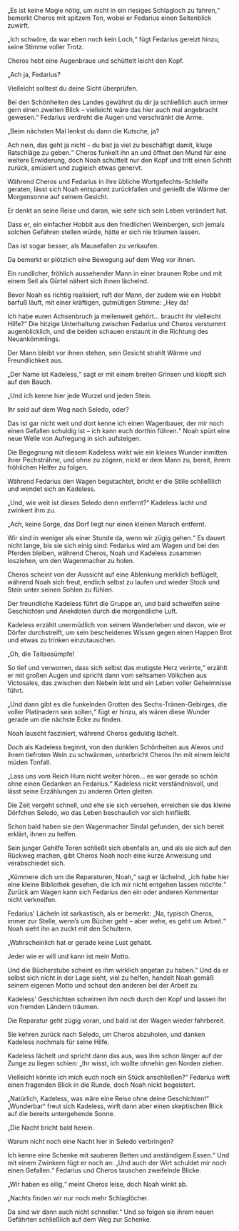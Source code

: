 „Es ist keine Magie nötig, um nicht in ein riesiges Schlagloch zu fahren,“ bemerkt Cheros mit spitzem Ton, wobei er Fedarius einen Seitenblick zuwirft.

„Ich schwöre, da war eben noch kein Loch,“ fügt Fedarius gereizt hinzu, seine Stimme voller Trotz.

Cheros hebt eine Augenbraue und schüttelt leicht den Kopf.

„Ach ja, Fedarius?

Vielleicht solltest du deine Sicht überprüfen.

Bei den Schönheiten des Landes gewährst du dir ja schließlich auch immer gern einen zweiten Blick – vielleicht wäre das hier auch mal angebracht gewesen.“ Fedarius verdreht die Augen und verschränkt die Arme.

„Beim nächsten Mal lenkst du dann die Kutsche, ja?

Ach nein, das geht ja nicht – du bist ja viel zu beschäftigt damit, kluge Ratschläge zu geben.“ Cheros funkelt ihn an und öffnet den Mund für eine weitere Erwiderung, doch Noah schüttelt nur den Kopf und tritt einen Schritt zurück, amüsiert und zugleich etwas genervt.

Während Cheros und Fedarius in ihre übliche Wortgefechts-Schleife geraten, lässt sich Noah entspannt zurückfallen und genießt die Wärme der Morgensonne auf seinem Gesicht.

Er denkt an seine Reise und daran, wie sehr sich sein Leben verändert hat.

Dass er, ein einfacher Hobbit aus den friedlichen Weinbergen, sich jemals solchen Gefahren stellen würde, hätte er sich nie träumen lassen.

Das ist sogar besser, als Mausefallen zu verkaufen.

Da bemerkt er plötzlich eine Bewegung auf dem Weg vor ihnen.

Ein rundlicher, fröhlich aussehender Mann in einer braunen Robe und mit einem Seil als Gürtel nähert sich ihnen lächelnd.

Bevor Noah es richtig realisiert, ruft der Mann, der zudem wie ein Hobbit barfuß läuft, mit einer kräftigen, gutmütigen Stimme: „Hey da!

Ich habe euren Achsenbruch ja meilenweit gehört... braucht ihr vielleicht Hilfe?“ Die hitzige Unterhaltung zwischen Fedarius und Cheros verstummt augenblicklich, und die beiden schauen erstaunt in die Richtung des Neuankömmlings.

Der Mann bleibt vor ihnen stehen, sein Gesicht strahlt Wärme und Freundlichkeit aus.

„Der Name ist Kadeless,“ sagt er mit einem breiten Grinsen und klopft sich auf den Bauch.

„Und ich kenne hier jede Wurzel und jeden Stein.

Ihr seid auf dem Weg nach Seledo, oder?

Das ist gar nicht weit und dort kenne ich einen Wagenbauer, der mir noch einen Gefallen schuldig ist – ich kann euch dorthin führen.“ Noah spürt eine neue Welle von Aufregung in sich aufsteigen.

Die Begegnung mit diesem Kadeless wirkt wie ein kleines Wunder inmitten ihrer Pechsträhne, und ohne zu zögern, nickt er dem Mann zu, bereit, ihrem fröhlichen Helfer zu folgen.

Während Fedarius den Wagen begutachtet, bricht er die Stille schließlich und wendet sich an Kadeless.

„Und, wie weit ist dieses Seledo denn entfernt?“ Kadeless lacht und zwinkert ihm zu.

„Ach, keine Sorge, das Dorf liegt nur einen kleinen Marsch entfernt.

Wir sind in weniger als einer Stunde da, wenn wir zügig gehen.“ Es dauert nicht lange, bis sie sich einig sind: Fedarius wird am Wagen und bei den Pferden bleiben, während Cheros, Noah und Kadeless zusammen losziehen, um den Wagenmacher zu holen.

Cheros scheint von der Aussicht auf eine Ablenkung merklich beflügelt, während Noah sich freut, endlich selbst zu laufen und wieder Stock und Stein unter seinen Sohlen zu fühlen.

Der freundliche Kadeless führt die Gruppe an, und bald schweifen seine Geschichten und Anekdoten durch die morgendliche Luft.

Kadeless erzählt unermüdlich von seinem Wanderleben und davon, wie er Dörfer durchstreift, um sein bescheidenes Wissen gegen einen Happen Brot und etwas zu trinken einzutauschen.

„Oh, die Taitaosümpfe!

So tief und verworren, dass sich selbst das mutigste Herz verirrte,“ erzählt er mit großen Augen und spricht dann vom seltsamen Völkchen aus Victosales, das zwischen den Nebeln lebt und ein Leben voller Geheimnisse führt.

„Und dann gibt es die funkelnden Grotten des Sechs-Tränen-Gebirges, die voller Platinadern sein sollen,“ fügt er hinzu, als wären diese Wunder gerade um die nächste Ecke zu finden.

Noah lauscht fasziniert, während Cheros geduldig lächelt.

Doch als Kadeless beginnt, von den dunklen Schönheiten aus Alexos und ihrem tiefroten Wein zu schwärmen, unterbricht Cheros ihn mit einem leicht müden Tonfall.

„Lass uns vom Reich Hurn nicht weiter hören… es war gerade so schön ohne einen Gedanken an Fedarius.“ Kadeless nickt verständnisvoll, und lässt seine Erzählungen zu anderen Orten gleiten.

Die Zeit vergeht schnell, und ehe sie sich versehen, erreichen sie das kleine Dörfchen Seledo, wo das Leben beschaulich vor sich hinfließt.

Schon bald haben sie den Wagenmacher Sindal gefunden, der sich bereit erklärt, ihnen zu helfen.

Sein junger Gehilfe Toren schließt sich ebenfalls an, und als sie sich auf den Rückweg machen, gibt Cheros Noah noch eine kurze Anweisung und verabschiedet sich.

„Kümmere dich um die Reparaturen, Noah,“ sagt er lächelnd, „ich habe hier eine kleine Bibliothek gesehen, die ich mir nicht entgehen lassen möchte.“ Zurück am Wagen kann sich Fedarius den ein oder anderen Kommentar nicht verkneifen.

Fedarius' Lächeln ist sarkastisch, als er bemerkt: „Na, typisch Cheros, immer zur Stelle, wenn’s um Bücher geht – aber wehe, es geht um Arbeit.“ Noah sieht ihn an zuckt mit den Schultern.

„Wahrscheinlich hat er gerade keine Lust gehabt.

Jeder wie er will und kann ist mein Motto.

Und die Bücherstube scheint es ihm wirklich angetan zu haben.“ Und da er selbst sich nicht in der Lage sieht, viel zu helfen, handelt Noah gemäß seinem eigenen Motto und schaut den anderen bei der Arbeit zu.

Kadeless' Geschichten schwirren ihm noch durch den Kopf und lassen ihn von fremden Ländern träumen.

Die Reparatur geht zügig voran, und bald ist der Wagen wieder fahrbereit.

Sie kehren zurück nach Seledo, um Cheros abzuholen, und danken Kadeless nochmals für seine Hilfe.

Kadeless lächelt und spricht dann das aus, was ihm schon länger auf der Zunge zu liegen schien: „Ihr wisst, ich wollte ohnehin gen Norden ziehen.

Vielleicht könnte ich mich euch noch ein Stück anschließen?“ Fedarius wirft einen fragenden Blick in die Runde, doch Noah nickt begeistert.

„Natürlich, Kadeless, was wäre eine Reise ohne deine Geschichten!“ „Wunderbar“ freut sich Kadeless, wirft dann aber einen skeptischen Blick auf die bereits untergehende Sonne.

„Die Nacht bricht bald herein.

Warum nicht noch eine Nacht hier in Seledo verbringen?

Ich kenne eine Schenke mit sauberen Betten und anständigem Essen.“ Und mit einem Zwinkern fügt er noch an: „Und auch der Wirt schuldet mir noch einen Gefallen.“ Fedarius und Cheros tauschen zweifelnde Blicke.

„Wir haben es eilig,“ meint Cheros leise, doch Noah winkt ab.

„Nachts finden wir nur noch mehr Schlaglöcher.

Da sind wir dann auch nicht schneller.“ Und so folgen sie ihrem neuen Gefährten schließlich auf dem Weg zur Schenke.
